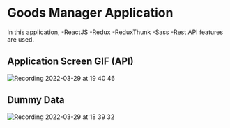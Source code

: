 # Goods Manager Application
In this application, 
-ReactJS
-Redux 
-ReduxThunk 
-Sass
-Rest API features are used.

## Application Screen GIF (API)
![Recording 2022-03-29 at 19 40 46](https://user-images.githubusercontent.com/87411259/160662703-e9cf2e9c-7b91-44de-9af3-a8d57f0078cb.gif)

## Dummy Data
![Recording 2022-03-29 at 18 39 32](https://user-images.githubusercontent.com/87411259/160650662-e566a95a-a880-4e98-9104-e86974a66471.gif)
